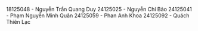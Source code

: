 18125048 - Nguyễn Trần Quang Duy 
24125025 - Nguyễn Chí Bảo 
24125041 - Phạm Nguyễn Minh Quân 
24125059 - Phan Anh Khoa 
24125092 - Quách Thiên Lạc 